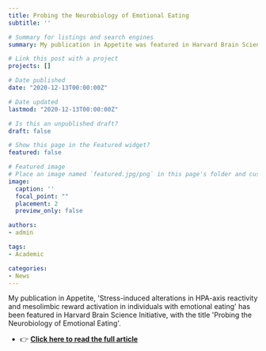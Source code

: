 ```yaml
---
title: Probing the Neurobiology of Emotional Eating
subtitle: ''

# Summary for listings and search engines
summary: My publication in Appetite was featured in Harvard Brain Science Initiative.

# Link this post with a project
projects: []

# Date published
date: "2020-12-13T00:00:00Z"

# Date updated
lastmod: "2020-12-13T00:00:00Z"

# Is this an unpublished draft?
draft: false

# Show this page in the Featured widget?
featured: false

# Featured image
# Place an image named `featured.jpg/png` in this page's folder and customize its options here.
image:
  caption: ''
  focal_point: ""
  placement: 2
  preview_only: false

authors:
- admin

tags:
- Academic

categories:
- News
---
```


My publication in Appetite, 'Stress-induced alterations in HPA-axis reactivity and mesolimbic reward activation in individuals with emotional eating' has been featured in Harvard Brain Science Initiative, with the title 'Probing the Neurobiology of Emotional Eating'.

- 👉 [**Click here to read the full article**](https://brain.harvard.edu/hbi_news/probing-the-neurobiology-of-emotional-eating/)